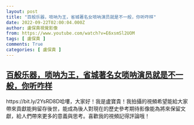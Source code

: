 ```yaml
---
layout: post
title: "百般乐器，唢呐为王，省城著名女唢呐演员就是不一般，你听咋样"
date: 2022-09-22T02:00:04.000Z
author: 盧保貴視覺影像
from: https://www.youtube.com/watch?v=E6xsmSl2UOM
tags: [ 盧保貴 ]
comments: True
categories: [ 盧保貴 ]
---
```

<!--1663812004000-->
[百般乐器，唢呐为王，省城著名女唢呐演员就是不一般，你听咋样](https://www.youtube.com/watch?v=E6xsmSl2UOM)
------

<div>
https://bit.ly/2YsRD8D哈嘍，大家好！我是盧寶貴！我拍攝的視頻希望能給大家帶來貢獻能夠留存後世，能成為後人對現在的歷史參考期待影像能為將來保留文獻，給人們帶來更多的意義與思考。喜歡我的視頻記得評論哦！
</div>
